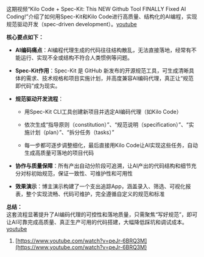 这期视频“Kilo Code + Spec-Kit: This NEW Github Tool FINALLY Fixed AI Coding!”介绍了如何用Spec-Kit和Kilo Code进行高质量、结构化的AI编程，实现规范驱动开发（spec-driven development）。[youtube](https://www.youtube.com/watch?v=peJr-6BRQ3M)​

**核心要点如下：**

- **AI编码痛点**：AI编程代理生成的代码往往结构散乱，无法直接落地，经常有不能运行、实现不全或结构不符合人类惯例等问题。
    
- **Spec-Kit作用**：Spec-Kit 是 GitHub 新发布的开源规范工具，可生成清晰具体的需求、技术规格和项目实施计划，并高度兼容AI编码代理，真正让“规范即代码”成为现实。
    
- **规范驱动开发流程**：
    
    - 用Spec-Kit CLI工具创建新项目并选定AI编码代理（如Kilo Code）
        
    - 依次生成“指导原则（constitution）”、“规范说明（specification）”、“实施计划（plan）”、“拆分任务（tasks）”
        
    - 每一步都可逐步调整细化，最后直接用Kilo Code让AI实现这些任务，自动生成高质量可落地的项目代码
        
- **协作与质量保障**：所有产出自动分阶段可追溯，让AI产出的代码结构和细节充分对标初始规范，保证一致性、可维护性和可用性
    
- **效果演示**：博主演示构建了一个支出追踪App，涵盖录入、筛选、可视化报表，整个实现流畅、代码可维护，完全遵循自定义的规范和标准
    

**总结：**  
这套流程显著提升了AI编码代理的可控性和落地质量，只需聚焦“写好规范”，即可让AI可靠完成高质量、真正生产可用的代码搭建，大幅降低踩坑和调试成本。[youtube](https://www.youtube.com/watch?v=peJr-6BRQ3M)​

1. [https://www.youtube.com/watch?v=peJr-6BRQ3M](https://www.youtube.com/watch?v=peJr-6BRQ3M)